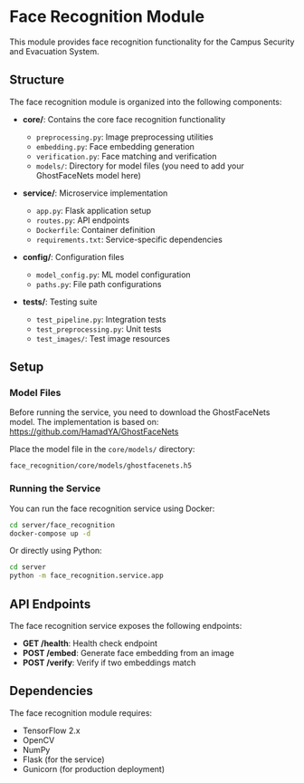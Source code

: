 # Face Recognition Module

This module provides face recognition functionality for the Campus Security and Evacuation System.

## Structure

The face recognition module is organized into the following components:

- **core/**: Contains the core face recognition functionality
  - `preprocessing.py`: Image preprocessing utilities
  - `embedding.py`: Face embedding generation
  - `verification.py`: Face matching and verification
  - `models/`: Directory for model files (you need to add your GhostFaceNets model here)

- **service/**: Microservice implementation
  - `app.py`: Flask application setup
  - `routes.py`: API endpoints
  - `Dockerfile`: Container definition
  - `requirements.txt`: Service-specific dependencies

- **config/**: Configuration files
  - `model_config.py`: ML model configuration
  - `paths.py`: File path configurations

- **tests/**: Testing suite
  - `test_pipeline.py`: Integration tests
  - `test_preprocessing.py`: Unit tests
  - `test_images/`: Test image resources

## Setup

### Model Files

Before running the service, you need to download the GhostFaceNets model. The implementation is based on: 
https://github.com/HamadYA/GhostFaceNets

Place the model file in the `core/models/` directory:

```
face_recognition/core/models/ghostfacenets.h5
```

### Running the Service

You can run the face recognition service using Docker:

```bash
cd server/face_recognition
docker-compose up -d
```

Or directly using Python:

```bash
cd server
python -m face_recognition.service.app
```

## API Endpoints

The face recognition service exposes the following endpoints:

- **GET /health**: Health check endpoint
- **POST /embed**: Generate face embedding from an image
- **POST /verify**: Verify if two embeddings match

## Dependencies

The face recognition module requires:

- TensorFlow 2.x
- OpenCV
- NumPy
- Flask (for the service)
- Gunicorn (for production deployment) 